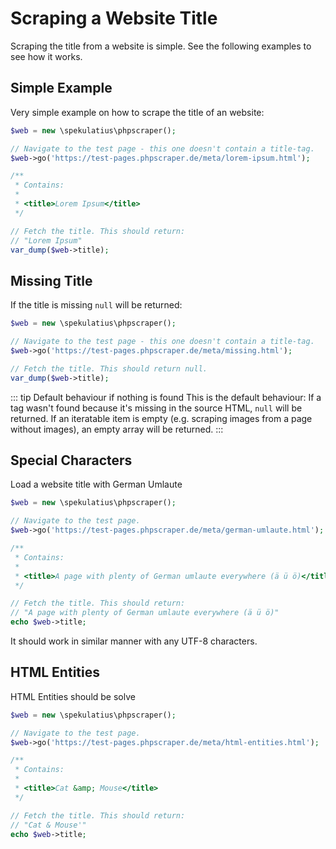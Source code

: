 # Scraping a Website Title

Scraping the title from a website is simple. See the following examples to see how it works.


## Simple Example

Very simple example on how to scrape the title of an website:

```PHP
$web = new \spekulatius\phpscraper();

// Navigate to the test page - this one doesn't contain a title-tag.
$web->go('https://test-pages.phpscraper.de/meta/lorem-ipsum.html');

/**
 * Contains:
 *
 * <title>Lorem Ipsum</title>
 */

// Fetch the title. This should return:
// "Lorem Ipsum"
var_dump($web->title);
```


## Missing Title

If the title is missing `null` will be returned:

```PHP
$web = new \spekulatius\phpscraper();

// Navigate to the test page - this one doesn't contain a title-tag.
$web->go('https://test-pages.phpscraper.de/meta/missing.html');

// Fetch the title. This should return null.
var_dump($web->title);
```

::: tip Default behaviour if nothing is found
This is the default behaviour: If a tag wasn't found because it's missing in the source HTML, `null` will be returned. If an iteratable item is empty (e.g. scraping images from a page without images), an empty array will be returned.
:::


## Special Characters

Load a website title with German Umlaute

```PHP
$web = new \spekulatius\phpscraper();

// Navigate to the test page.
$web->go('https://test-pages.phpscraper.de/meta/german-umlaute.html');

/**
 * Contains:
 *
 * <title>A page with plenty of German umlaute everywhere (ä ü ö)</title>
 */

// Fetch the title. This should return:
// "A page with plenty of German umlaute everywhere (ä ü ö)"
echo $web->title;
```

It should work in similar manner with any UTF-8 characters.


## HTML Entities

HTML Entities should be solve

```PHP
$web = new \spekulatius\phpscraper();

// Navigate to the test page.
$web->go('https://test-pages.phpscraper.de/meta/html-entities.html');

/**
 * Contains:
 *
 * <title>Cat &amp; Mouse</title>
 */

// Fetch the title. This should return:
// "Cat & Mouse'"
echo $web->title;
```

